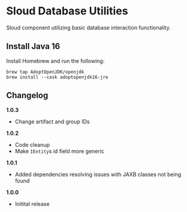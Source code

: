 # Sloud Database Utilities

Sloud component utilizing basic database interaction functionality.

## Install Java 16

Install Homebrew and run the following:

```shell
brew tap AdoptOpenJDK/openjdk
brew install --cask adoptopenjdk16-jre
```

## Changelog

**1.0.3**

* Change artifact and group IDs

**1.0.2**

* Code cleanup
* Make `IEntity`s id field more generic

**1.0.1**

* Added dependencies resolving issues with JAXB classes not being found

**1.0.0**

* Initital release
